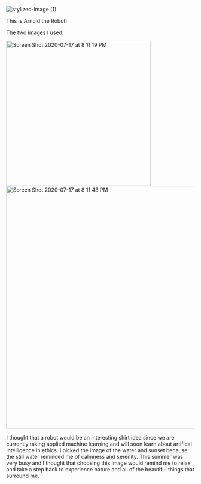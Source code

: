 ![stylized-image (1)](https://user-images.githubusercontent.com/60228365/87839443-d4c42600-c868-11ea-90a3-ed7bfac9327e.png)

This is Arnold the Robot!

The two images I used:


<img width="386" alt="Screen Shot 2020-07-17 at 8 11 19 PM" src="https://user-images.githubusercontent.com/60228365/87839659-d9d5a500-c869-11ea-8881-ec0ca61c85aa.png">

<img width="648" alt="Screen Shot 2020-07-17 at 8 11 43 PM" src="https://user-images.githubusercontent.com/60228365/87839662-df32ef80-c869-11ea-8c57-fa7266ec32d0.png">


 
I thought that a robot would be an interesting shirt idea since we are currently taking applied machine learning and will soon learn about artifical intelligence in ethics. I picked the image of the water and sunset because the still water reminded me of calmness and serenity. This summer was very busy and I thought that choosing this image would remind me to relax and take a step back to experience nature and all of the beautiful things that surround me. 
